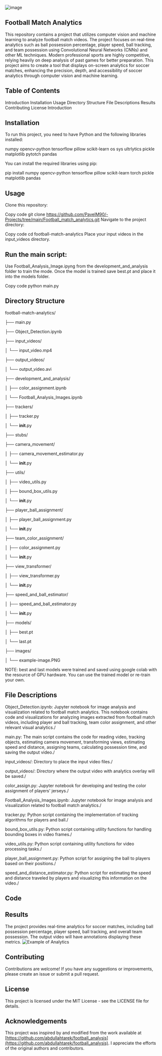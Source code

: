 ![image](images/example-image-football.png)
## Football Match Analytics
  This repository contains a project that utilizes computer vision and machine learning to analyze football match videos. The project focuses on real-time analytics such as ball possession percentage, player speed, ball tracking, and team possession using Convolutional Neural Networks (CNNs) and other ML techniques.
  Modern professional sports are highly competitive, relying heavily on deep analysis of past games for better preparation. 
  This project aims to create a tool that displays on-screen analytics for soccer matches, enhancing the precision, depth, and accessibility of soccer analytics through computer vision and machine learning.


## Table of Contents
  Introduction
  Installation
  Usage
  Directory Structure
  File Descriptions
  Results
  Contributing
  License
  Introduction



## Installation
  To run this project, you need to have Python and the following libraries installed:

  numpy
  opencv-python
  tensorflow
  pillow
  scikit-learn
  os
  sys
  ultrlytics
  pickle
  matplotlib
  pytotch
  pandas

  You can install the required libraries using pip:


  pip install numpy opencv-python tensorflow pillow scikit-learn torch pickle matplotlib pandas

## Usage
  Clone this repository:

  Copy code
  git clone https://github.com/PavelM90/-Projects/tree/main/Football_match_analytics.git
  Navigate to the project directory:

  Copy code
  cd football-match-analytics
  Place your input videos in the input_videos directory.

## Run the main script:
  Use Football_Analysis_Image.ipyng from the development_and_analysis folder to train the mode. Once the model is trained save best.pt and place it into the models folder.

  Copy code
  python main.py
## Directory Structure
football-match-analytics/

├── main.py

├── Object_Detection.ipynb

├── input_videos/

│   └── input_video.mp4

├── output_videos/

│   └── output_video.avi

├── development_and_analysis/

│   ├── color_assignment.ipynb

│   └── Football_Analysis_Images.ipynb

├── trackers/

│   ├── tracker.py

│   └── __init__.py

├── stubs/

├── camera_movement/

│   ├── camera_movement_estimator.py

│   └── __init__.py

├── utils/

│   ├── video_utils.py

│   ├── bound_box_utils.py

│   └── __init__.py

├── player_ball_assignment/

│   ├── player_ball_assignment.py

│   └── __init__.py

├── team_color_assignment/

│   ├── color_assignment.py

│   └── __init__.py

├── view_transformer/

│   ├── view_transformer.py

│   └── __init__.py

├── speed_and_ball_estimator/

│   ├── speed_and_ball_estimator.py

│   └── __init__.py

├── models/

│   ├── best.pt

│   └── last.pt

├── images/

│   └── example-image.PNG




NOTE: best and last models were trained and saved using google colab with the resource of GPU hardware. You can use the trained model or re-train your own.

## File Descriptions
  Object_Detection.ipynb: Jupyter notebook for image analysis and visualization related to football match analytics. This notebook contains code and visualizations for analyzing images extracted from football match videos, including player and ball tracking, team color assignment, and other relevant visual analytics./
  
  main.py: The main script contains the code for reading video, tracking objects, estimating camera movement, transforming views, estimating speed and distance, assigning teams, calculating possession time, and saving the output video./
  
  input_videos/: Directory to place the input video files./
  
  output_videos/: Directory where the output video with analytics overlay will be saved./
  
  color_assign.py: Jupyter notebook for developing and testing the color assignment of players' jerseys./
  
  Football_Analysis_Images.ipynb: Jupyter notebook for image analysis and visualization related to football match analytics./
  
  tracker.py: Python script containing the implementation of tracking algorithms for players and ball./
  
  bound_box_utils.py: Python script containing utility functions for handling bounding boxes in video frames./
  
  video_utils.py: Python script containing utility functions for video processing tasks./
  
  player_ball_assignment.py: Python script for assigning the ball to players based on their positions./
  
  speed_and_distance_estimator.py: Python script for estimating the speed and distance traveled by players and visualizing this information on the video./
  
## Code
  
## Results

  The project provides real-time analytics for soccer matches, including ball possession percentage, player speed, ball tracking, and overall team possession. The output video will have annotations displaying these metrics.
  ![Example of Analytics](images/example-image.PNG)


## Contributing
  Contributions are welcome! If you have any suggestions or improvements, please create an issue or submit a pull request.

## License
  This project is licensed under the MIT License - see the LICENSE file for details.

## Acknowledgements

This project was inspired by and modified from the work available at [https://github.com/abdullahtarek/football_analysis](https://github.com/abdullahtarek/football_analysis). I appreciate the efforts of the original authors and contributors.

